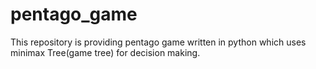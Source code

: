 # pentago_game

This repository is providing pentago game written in python which uses minimax Tree(game tree) for decision making.